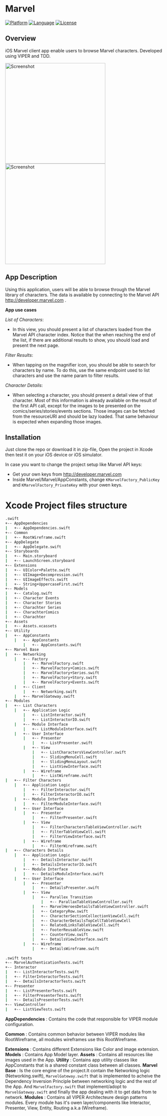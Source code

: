 Marvel
========================

[![Platform](http://img.shields.io/badge/platform-ios-blue.svg?style=flat
)](https://developer.apple.com/iphone/index.action)
[![Language](http://img.shields.io/badge/language-swift-brightgreen.svg?style=flat
)](https://developer.apple.com/swift)
[![License](http://img.shields.io/badge/license-MIT-lightgrey.svg?style=flat
)](http://mit-license.org)

## Overview
iOS Marvel client app enable users to browse Marvel characters. Developed using VIPER and TDD.

<img src="screenshot-1.png" alt="Screenshot" width="320px"/>
<img src="screenshot-2.png" alt="Screenshot" width="320px" />

## App Description

Using this application, users will be able to browse through the Marvel library of characters. The data is available by connecting to the Marvel API http://developer.marvel.com .

**App use cases**

*List of Characters*:

- In this view, you should present a list of characters loaded from the Marvel API character index. Notice that the when reaching the end of the list, if there are additional results to show, you should load and present the next page.

*Filter Results*:

- When tapping on the magnifier icon, you should be able to search for characters by name. To do this, use the same endpoint used to list characters and use the name param to filter results.

*Character Details*:

- When selecting a character, you should present a detail view of that character. Most of this information is already available on the result of the first API call, except for the images to be presented on the comics/series/stories/events sections. Those images can be fetched from the resourceURI and should be lazy loaded. That same behaviour is expected when expanding those images.


## Installation

Just clone the repo or download it in zip-file, Open the project in Xcode then test it on your iOS device or iOS simulator.

In case you want to change the project setup like Marvel API keys:

* Get your own keys from http://developer.marvel.com
* Inside Marvel/Marvel/AppConstants, change `KMarvelFactory_PublicKey` and `KMarvelFactory_PrivateKey` with your owen keys.


# Xcode Project files structure
```bash
.swift
+-- AppDependencies
|   +-- AppDependencies.swift
+-- Common
|   +-- RootWireframe.swift
+-- AppDelegate
|   +-- AppDelegate.swift
+-- Storyboards
|   +-- Main.storyboard
|   +-- LaunchScreen.storyboard
+-- Extensions
|   +-- UIColor+Palette.swift
|   +-- UIImage+Decompression.swift
|   +-- UIImageEffects.swift
|   +-- String+UppercaseFirst.swift
+-- Models
|   +-- Catalog.swift
|   +-- Character Events
|   +-- Character Stories
|   +-- Charachter Series
|   +-- CharachterComics
|   +-- Charachter
+-- Assets
|   +-- Assets.xcassets
+-- Utility
|   +-- AppConstants
    |   +-- AppConstants
        |   +-- AppConstants.swift
+-- Marvel Base
|   +-- Networking
    |   +-- Factory
        |   +-- MarvelFactory.swift
        |   +-- MarvelFactory+Comics.swift
        |   +-- MarvelFactory+Series.swift
        |   +-- MarvelFactory+Story.swift
        |   +-- MarvelFactory+Events.swift
    |   +-- Client
        |   +-- Networking.swift
    |   +-- MarvelGateway.swift
+-- Modules
|   +-- List Characters
    |   +-- Application Logic
        |   +-- ListInteractor.swift
        |   +-- ListInteractorIO.swift
    |   +-- Module Interface
        |   +-- ListModuleInterface.swift
    |   +-- User Interface
        |   +-- Presenter
            |   +-- ListPresenter.swift
        |   +-- View
            |   +-- ListCharactersViewController.swift
            |   +-- SlidingMenuCell.swift
            |   +-- SlidingMenuLayout.swift
            |   +-- ListViewInterface.swift
        |   +-- Wireframe
            |   +-- ListWireframe.swift
|   +-- Filter Characters
    |   +-- Application Logic
        |   +-- FilterInteractor.swift
        |   +-- FilterInteractorIO.swift
    |   +-- Module Interface
        |   +-- FilterModuleInterface.swift
    |   +-- User Interface
        |   +-- Presenter
            |   +-- FilterPresenter.swift
        |   +-- View
            |   +-- FilterCharactersTableViewController.swift
            |   +-- FilterTableViewCell.swift
            |   +-- FilterViewInterface.swift
        |   +-- Wireframe
            |   +-- FilterWireframe.swift
|   +-- Characters Details
    |   +-- Application Logic
        |   +-- DetailsInteractor.swift
        |   +-- DetailsInteractorIO.swift
    |   +-- Module Interface
        |   +-- DetailsModuleInterface.swift
    |   +-- User Interface
        |   +-- Presenter
            |   +-- DetailsPresenter.swift
        |   +-- View
            |   +-- Parallex Transition
                |   +-- ParallaxTableViewController.swift
            |   +-- MarvelHeroesDetailsTableViewController.swift
            |   +-- CategoryRow.swift
            |   +-- CharacterSectionCollectionViewCell.swift
            |   +-- CharacterDetailsTopCellTableViewCell
            |   +-- RelatedLinksTableViewCell.swift
            |   +-- FooterReusableView.swift
            |   +-- CounterView.swift
            |   +-- DetailsViewInterface.swift
        |   +-- Wireframe
            |   +-- DetailsWireframe.swift
            
.swift tests
+-- MarvelAuthenticationTests.swift 
+-- Interactor
|   +-- ListInteractorTests.swift
|   +-- FilterInteractorTests.swift
|   +-- DetailsInteractorTests.swift
+-- Presenter
|   +-- ListPresenterTests.swift
|   +-- FilterPresenterTests.swift
|   +-- DetailsPresenterTests.swift
+-- ViewController
|   +-- ListViewTests.swift
```

**AppDependencies** : Contains the code that responsible for VIPER module configuration.

**Common** : Contains common behavior between VIPER modules like RootWireframe, all modules wireframes use this RootWireframe.

**Extensions** : Contains different Extensions like Color and image extension.
**Models** : Contains App Model layer.
**Assets** : Contains all resources like images used in the App.
**Utility** : Contains app utility classes like AppConstants that is a shared constant class between all classes.
**Marvel Base** : Is the core engine of the project.It contain the Networking logic (Networking.swift), `MarvelGateway.swift` that is implemented to acheive the Dependency Inversion Principle between networking logic and the rest of the App. And `MarvelFactory.swift` that implement/adopt to `MarvelGateway.swift` and finally the app dealing with it to get data from te network.
**Modules** : Contains all VIPER Architecteure design patterns modules. Every module has it's owen layer/components like Interactor, Presenter, View, Entity, Routing a.k.a (Wireframe).
